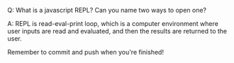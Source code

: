 Q: What is a javascript REPL? Can you name two ways to open one?

A: REPL is read-eval-print loop, which is a computer environment where user inputs are read and evaluated, and then the results are returned to the user.


Remember to commit and push when you're finished!